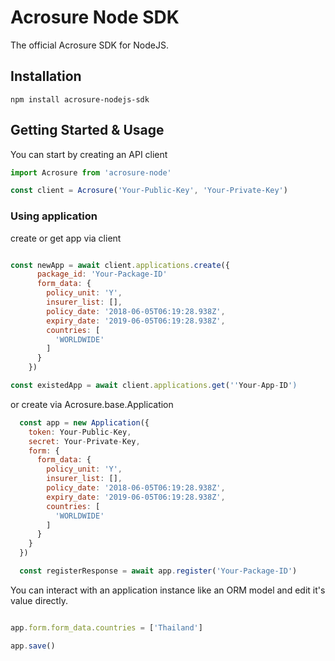 # Acrosure Node SDK

The official Acrosure SDK for NodeJS.



## Installation


```shell
npm install acrosure-nodejs-sdk
```

## Getting Started & Usage

You can start by creating an API client

```JavaScript
import Acrosure from 'acrosure-node'

const client = Acrosure('Your-Public-Key', 'Your-Private-Key')
```

### Using application

create or get app via client
```JavaScript

const newApp = await client.applications.create({
      package_id: 'Your-Package-ID'
      form_data: {
        policy_unit: 'Y',
        insurer_list: [],
        policy_date: '2018-06-05T06:19:28.938Z',
        expiry_date: '2019-06-05T06:19:28.938Z',
        countries: [
          'WORLDWIDE'
        ]
      }
    })

const existedApp = await client.applications.get(''Your-App-ID')

```

or create via Acrosure.base.Application

```JavaScript
  const app = new Application({
    token: Your-Public-Key,
    secret: Your-Private-Key,
    form: {
      form_data: {
        policy_unit: 'Y',
        insurer_list: [],
        policy_date: '2018-06-05T06:19:28.938Z',
        expiry_date: '2019-06-05T06:19:28.938Z',
        countries: [
          'WORLDWIDE'
        ]
      }
    }
  })

  const registerResponse = await app.register('Your-Package-ID')
```

You can interact with an application instance like an ORM model and edit it's value directly.

```JavaScript

app.form.form_data.countries = ['Thailand'] 

app.save()

```